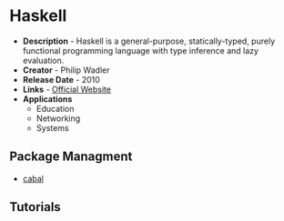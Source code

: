 # Haskell
* **Description** - Haskell is a general-purpose, statically-typed, purely functional programming language with type inference and lazy evaluation.
* **Creator** - Philip Wadler
* **Release Date** - 2010
* **Links** - [Official Website](https://www.haskell.org/)
* **Applications** 
  * Education
  * Networking
  * Systems
  
## Package Managment
* [cabal](https://hackage.haskell.org/)

## Tutorials